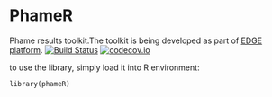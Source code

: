 # PhameR

Phame results toolkit.The toolkit is being developed as part of [EDGE platform](https://github.com/LANL-Bioinformatics/EDGE). 
[![Build Status](https://travis-ci.org/mshakya/Phamer.svg?branch=master)](https://travis-ci.org/mshakya/Phamer)
[![codecov.io](http://codecov.io/github/seninp-bioinfo/MetaComp/coverage.svg?branch=master)](http://codecov.io/github/seninp-bioinfo/MetaComp?branch=master)

to use the library, simply load it into R environment:

    library(phameR)
